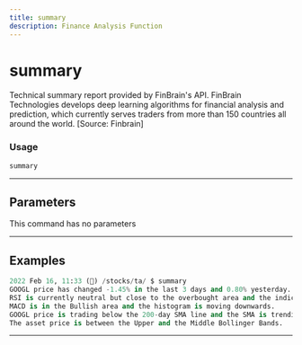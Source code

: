 ```yaml
---
title: summary
description: Finance Analysis Function
---
```


# summary

Technical summary report provided by FinBrain's API. FinBrain Technologies develops deep learning algorithms for financial analysis and prediction, which currently serves traders from more than 150 countries all around the world. [Source: Finbrain]

### Usage

```python
summary
```

---

## Parameters

This command has no parameters



---

## Examples

```python
2022 Feb 16, 11:33 (🦋) /stocks/ta/ $ summary
GOOGL price has changed -1.45% in the last 3 days and 0.80% yesterday.
RSI is currently neutral but close to the overbought area and the indicator is pointing downwards.
MACD is in the Bullish area and the histogram is moving downwards.
GOOGL price is trading below the 200-day SMA line and the SMA is trending up.
The asset price is between the Upper and the Middle Bollinger Bands.
```
---
